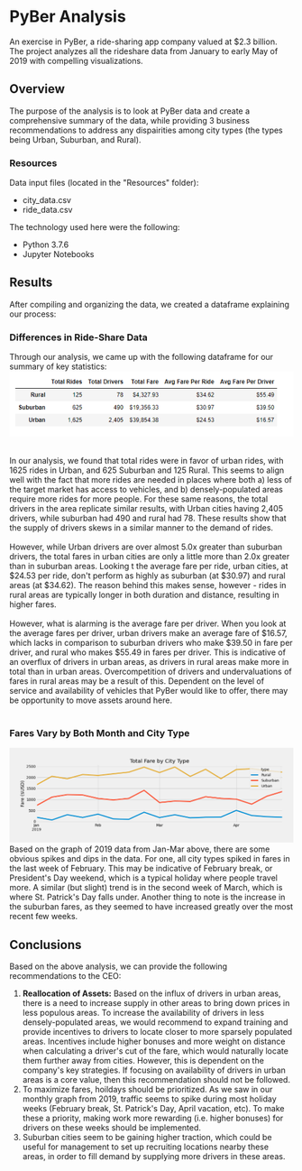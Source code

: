 # PyBer Analysis
An exercise in PyBer, a ride-sharing app company valued at $2.3 billion. The project analyzes all the rideshare data from January to early May of 2019 with compelling visualizations.


## Overview
The purpose of the analysis is to look at PyBer data and create a comprehensive summary of the data, while providing 3 business recommendations to address any dispairities among city types (the types being Urban, Suburban, and Rural).

### Resources
Data input files (located in the "Resources" folder):
- city_data.csv 
- ride_data.csv

The technology used here were the following:

- Python 3.7.6
- Jupyter Notebooks


## Results
After compiling and organizing the data, we created a dataframe explaining our process:

### Differences in Ride-Share Data
Through our analysis, we came up with the following dataframe for our summary of key statistics:
![image of Fares](analysis/summary_df.png)
<br><br>

In our analysis, we found that total rides were in favor of urban rides, with 1625 rides in Urban, and 625 Suburban and 125 Rural. This seems to align well with the fact that more rides are needed in places where both a) less of the target market has access to vehicles, and b) densely-populated areas require more rides for more people. For these same reasons, the total drivers in the area replicate similar results, with Urban cities having 2,405 drivers, while suburban had 490 and rural had 78. These results show that the supply of drivers skews in a similar manner to the demand of rides. <br><br>However, while Urban drivers are over almost 5.0x greater than suburban drivers, the total fares in urban cities are only a little more than 2.0x greater than in suburban areas. Looking t the average fare per ride, urban cities, at $24.53 per ride, don't perform as highly as suburban (at $30.97) and rural areas (at $34.62). The reason behind this makes sense, however - rides in rural areas are typically longer in both duration and distance, resulting in higher fares. <br> <br> However, what is alarming is the average fare per driver. When you look at the average fares per driver, urban drivers make an average fare of $16.57, which lacks in comparison to suburban drivers who make $39.50 in fare per driver, and rural who makes $55.49 in fares per driver. This is indicative of an overflux of drivers in urban areas, as drivers in rural areas make more in total than in urban areas. Overcompetition of drivers and undervaluations of fares in rural areas may be a result of this. Dependent on the level of service and availability of vehicles that PyBer would like to offer, there may be opportunity to move assets around here.<br> <br> 

### Fares Vary by Both Month and City Type
![image of Fares](analysis/PyBer_fare_summary.png)
Based on the graph of 2019 data from Jan-Mar above, there are some obvious spikes and dips in the data. For one, all city types spiked in fares in the last week of February. This may be indicative of February break, or President's Day weekend, which is a typical holiday where people travel more. A similar (but slight) trend is in the second week of March, which is where St. Patrick's Day falls under. Another thing to note is the increase in the suburban fares, as they seemed to have increased greatly over the most recent few weeks.

## Conclusions
Based on the above analysis, we can provide the following recommendations to the CEO:
1. <b>Reallocation of Assets:</b> Based on the influx of drivers in urban areas, there is a need to increase supply in other areas to bring down prices in less populous areas. To increase the availability of drivers in less densely-populated areas, we would recommend to expand training and provide incentives to drivers to locate closer to more sparsely populated areas. Incentives include higher bonuses and more weight on distance when calculating a driver's cut of the fare, which would naturally locate them further away from cities. However, this is dependent on the company's key strategies. If focusing on availability of drivers in urban areas is a core value, then this recommendation should not be followed.
2. To maximize fares, hoildays should be prioritized. As we saw in our monthly graph from 2019, traffic seems to spike during most holiday weeks (February break, St. Patrick's Day, April vacation, etc). To make these a priority, making work more rewarding (i.e. higher bonuses) for drivers on these weeks should be implemented. 
3. Suburban cities seem to be gaining higher traction, which could be useful for management to set up recruiting locations nearby these areas, in order to fill demand by supplying more drivers in these areas. 
